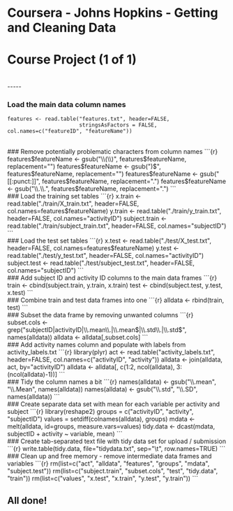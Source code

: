 # Coursera - Johns Hopkins - Getting and Cleaning Data
# Course Project (1 of 1)

<br/>
-----
<br/>

### Load the main data column names
```{r}
features <- read.table("features.txt", header=FALSE,
                       stringsAsFactors = FALSE, col.names=c("featureID", "featureName"))
```

<br/>
### Remove potentially problematic characters from column names
```{r}
features$featureName <- gsub("\\(\\)", features$featureName, replacement="")
features$featureName <- gsub(")$", features$featureName, replacement="")
features$featureName <- gsub("[[:punct:]]", features$featureName, replacement=".")
features$featureName <- gsub("\\.\\.", features$featureName, replacement=".")
```

<br/>
### Load the training set tables
```{r}
x.train <- read.table("./train/X_train.txt", header=FALSE, col.names=features$featureName)
y.train <- read.table("./train/y_train.txt", header=FALSE, col.names="activityID")
subject.train <- read.table("./train/subject_train.txt", header=FALSE, col.names="subjectID")
```

<br/>
### Load the test set tables
```{r}
x.test <- read.table("./test/X_test.txt", header=FALSE, col.names=features$featureName)
y.test <- read.table("./test/y_test.txt", header=FALSE, col.names="activityID")
subject.test <- read.table("./test/subject_test.txt", header=FALSE, col.names="subjectID")
```

<br/>
### Add subject ID and activity ID columns to the main data frames
```{r}
train <- cbind(subject.train, y.train, x.train)
test <- cbind(subject.test, y.test, x.test)
```

<br/>
### Combine train and test data frames into one
```{r}
alldata <- rbind(train, test)
```

<br/>
### Subset the data frame by removing unwanted columns
```{r}
subset.cols <- grep("subjectID|activityID|\\.mean\\.|\\.mean$|\\.std\\.|\\.std$",
                    names(alldata))
alldata <- alldata[,subset.cols]
```

<br/>
### Add activity names column and populate with labels from activity_labels.txt
```{r}
library(plyr)
act <- read.table("activity_labels.txt", header=FALSE, col.names=c("activityID", "activity"))
alldata <- join(alldata, act, by="activityID")
alldata <- alldata[, c(1:2, ncol(alldata), 3:(ncol(alldata)-1))]
```

<br/>
### Tidy the column names a bit
```{r}
names(alldata) <- gsub("\\.mean", "\\.Mean", names(alldata))
names(alldata) <- gsub("\\.std", "\\.SD", names(alldata))
```

<br/>
### Create separate data set with mean for each variable per activity and subject
```{r}
library(reshape2)
groups = c("activityID", "activity", "subjectID")
values = setdiff(colnames(alldata), groups)
mdata <- melt(alldata, id=groups, measure.vars=values)
tidy.data <- dcast(mdata, subjectID + activity ~ variable, mean)    
```

<br/>
### Create tab-separated text file with tidy data set for upload / submission
```{r}
write.table(tidy.data, file="tidydata.txt", sep="\t", row.names=TRUE)
```

<br/>
### Clean up and free memory - remove intermediate data frames and variables
```{r}
rm(list=c("act", "alldata", "features", "groups", "mdata", "subject.test"))
rm(list=c("subject.train", "subset.cols", "test", "tidy.data", "train"))
rm(list=c("values", "x.test", "x.train", "y.test", "y.train"))
```

## All done!

